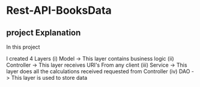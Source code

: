 # Rest-API-BooksData

## project Explanation


In this project 


I created 4 Layers
    (i) Model -> This layer contains business logic
    (ii) Controller -> This layer receives URI's From any client 
    (iii) Service -> This layer does all the calculations received requested from Controller
    (iv) DAO -> This layer is used to store data

